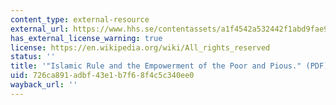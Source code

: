 ```yaml
---
content_type: external-resource
external_url: https://www.hhs.se/contentassets/a1f4542a532442f1abd9fae963fb69d9/2013-islamic-rule-and-the-empowerment-of-the-poor-and-pious.pdf
has_external_license_warning: true
license: https://en.wikipedia.org/wiki/All_rights_reserved
status: ''
title: '"Islamic Rule and the Empowerment of the Poor and Pious." (PDF)'
uid: 726ca891-adbf-43e1-b7f6-8f4c5c340ee0
wayback_url: ''
---
```

